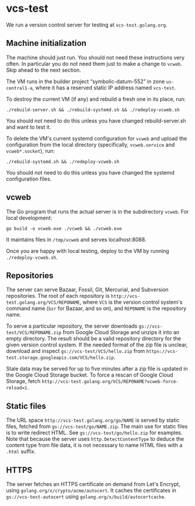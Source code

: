 # vcs-test

We run a version control server for testing at `vcs-test.golang.org`.

## Machine initialization

The machine should just run. You should not need these instructions very often.
In particular you do not need them just to make a change to `vcweb`.
Skip ahead to the next section.

The VM runs in the builder project “symbolic-datum-552” in zone `us-central1-a`,
where it has a reserved static IP address named `vcs-test`.

To destroy the current VM (if any) and rebuild a fresh one in its place, run:

	./rebuild-server.sh && ./rebuild-systemd.sh && ./redeploy-vcweb.sh

You should not need to do this unless you have changed rebuild-server.sh and want to test it.

To delete the VM's current systemd configuration for `vcweb` and upload the configuration
from the local directory (specifically, `vcweb.service` and `vcweb*.socket`), run:

	./rebuild-systemd.sh && ./redeploy-vcweb.sh

You should not need to do this unless you have changed the systemd configuration files.

## vcweb

The Go program that runs the actual server is in the subdirectory `vcweb`.
For local development:

	go build -o vcweb.exe ./vcweb && ./vcweb.exe

It maintains files in `/tmp/vcweb` and serves localhost:8088.

Once you are happy with local testing, deploy to the VM by running `./redeploy-vcweb.sh`.

## Repositories

The server can serve Bazaar, Fossil, Git, Mercurial, and Subversion repositories.
The root of each repository is `http://vcs-test.golang.org/VCS/REPONAME`,
where `VCS` is the version control system's command name (`bzr` for Bazaar, and so on),
and `REPONAME` is the repository name.

To serve a particular repository, the server downloads
`gs://vcs-test/VCS/REPONAME.zip` from Google Cloud Storage and unzips it
into an empty directory.
The result should be a valid repository directory for the given version control system.
If the needed format of the zip file is unclear, download and inspect `gs://vcs-test/VCS/hello.zip`
from `https://vcs-test.storage.googleapis.com/VCS/hello.zip`.

Stale data may be served for up to five minutes after a zip file is updated in the
Google Cloud Storage bucket. To force a rescan of Google Cloud Storage,
fetch `http://vcs-test.golang.org/VCS/REPONAME?vcweb-force-reload=1`.

## Static files

The URL space `http://vcs-test.golang.org/go/NAME` is served by static files,
fetched from `gs://vcs-test/go/NAME.zip`.
The main use for static files is to write redirect HTML.
See `gs://vcs-test/go/hello.zip` for examples.
Note that because the server uses `http.DetectContentType` to deduce
the content type from file data, it is not necessary to
name HTML files with a `.html` suffix.

## HTTPS

The server fetches an HTTPS certificate on demand from Let's Encrypt,
using `golang.org/x/crypto/acme/autocert`.
It caches the certificates in `gs://vcs-test-autocert` using
`golang.org/x/build/autocertcache`.

